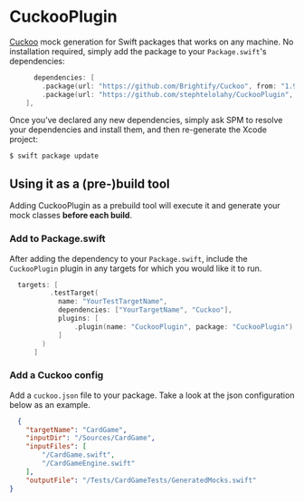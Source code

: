 # CuckooPlugin

[Cuckoo](https://github.com/Brightify/Cuckoo) mock generation for Swift packages that works on any machine. No installation required, simply add the package to your `Package.swift`'s dependencies:

```swift
      dependencies: [
        .package(url: "https://github.com/Brightify/Cuckoo", from: "1.9.1"),
        .package(url: "https://github.com/stephtelolahy/CuckooPlugin", from: "1.0.0")
    ],
```


Once you’ve declared any new dependencies, simply ask SPM to resolve your dependencies and install them, and then re-generate the Xcode project:

```shell
$ swift package update
```

## Using it as a (pre-)build tool

Adding CuckooPlugin as a prebuild tool will execute it and generate your mock classes **before each build**.

### Add to Package.swift

After adding the dependency to your `Package.swift`, include the `CuckooPlugin` plugin in any targets for which you would like it to run.

```swift
  targets: [
          .testTarget(
            name: "YourTestTargetName",
            dependencies: ["YourTargetName", "Cuckoo"],
            plugins: [
                .plugin(name: "CuckooPlugin", package: "CuckooPlugin")
            ]
        )
      ]
```

### Add a Cuckoo config

Add a `cuckoo.json` file to your package.
Take a look at the json configuration below as an example.

```json
  {
    "targetName": "CardGame",
    "inputDir": "/Sources/CardGame",
    "inputFiles": [
        "/CardGame.swift",
        "/CardGameEngine.swift"
    ],
    "outputFile": "/Tests/CardGameTests/GeneratedMocks.swift"
}
```
